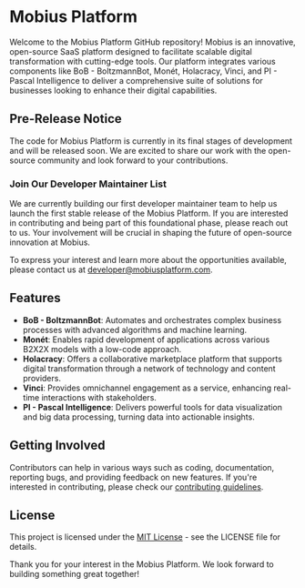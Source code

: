 # Mobius Platform

Welcome to the Mobius Platform GitHub repository! Mobius is an innovative, open-source SaaS platform designed to facilitate scalable digital transformation with cutting-edge tools. Our platform integrates various components like BoB - BoltzmannBot, Monét, Holacracy, Vinci, and PI - Pascal Intelligence to deliver a comprehensive suite of solutions for businesses looking to enhance their digital capabilities.

## Pre-Release Notice

The code for Mobius Platform is currently in its final stages of development and will be released soon. We are excited to share our work with the open-source community and look forward to your contributions.

### Join Our Developer Maintainer List

We are currently building our first developer maintainer team to help us launch the first stable release of the Mobius Platform. If you are interested in contributing and being part of this foundational phase, please reach out to us. Your involvement will be crucial in shaping the future of open-source innovation at Mobius.

To express your interest and learn more about the opportunities available, please contact us at [developer@mobiusplatform.com](mailto:developer@mobiusplatform.com).

## Features

- **BoB - BoltzmannBot**: Automates and orchestrates complex business processes with advanced algorithms and machine learning.
- **Monét**: Enables rapid development of applications across various B2X2X models with a low-code approach.
- **Holacracy**: Offers a collaborative marketplace platform that supports digital transformation through a network of technology and content providers.
- **Vinci**: Provides omnichannel engagement as a service, enhancing real-time interactions with stakeholders.
- **PI - Pascal Intelligence**: Delivers powerful tools for data visualization and big data processing, turning data into actionable insights.

## Getting Involved

Contributors can help in various ways such as coding, documentation, reporting bugs, and providing feedback on new features. If you're interested in contributing, please check our [contributing guidelines](/CONTRIBUTING.md).

## License

This project is licensed under the [MIT License](/LICENSE) - see the LICENSE file for details.

Thank you for your interest in the Mobius Platform. We look forward to building something great together!
